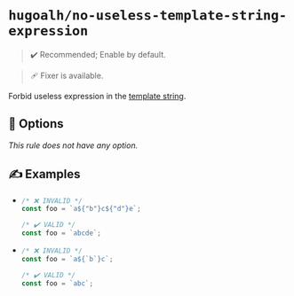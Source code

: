 # `hugoalh/no-useless-template-string-expression`

> ✔️ Recommended; Enable by default.

> 🩹 Fixer is available.

Forbid useless expression in the [template string][ecmascript-template-string].

## 🔧 Options

*This rule does not have any option.*

## ✍️ Examples

- ```ts
  /* ❌ INVALID */
  const foo = `a${"b"}c${"d"}e`;

  /* ✔️ VALID */
  const foo = `abcde`;
  ```
- ```ts
  /* ❌ INVALID */
  const foo = `a${`b`}c`;

  /* ✔️ VALID */
  const foo = `abc`;
  ```

[ecmascript-template-string]: https://developer.mozilla.org/en-US/docs/Web/JavaScript/Reference/Template_literals
